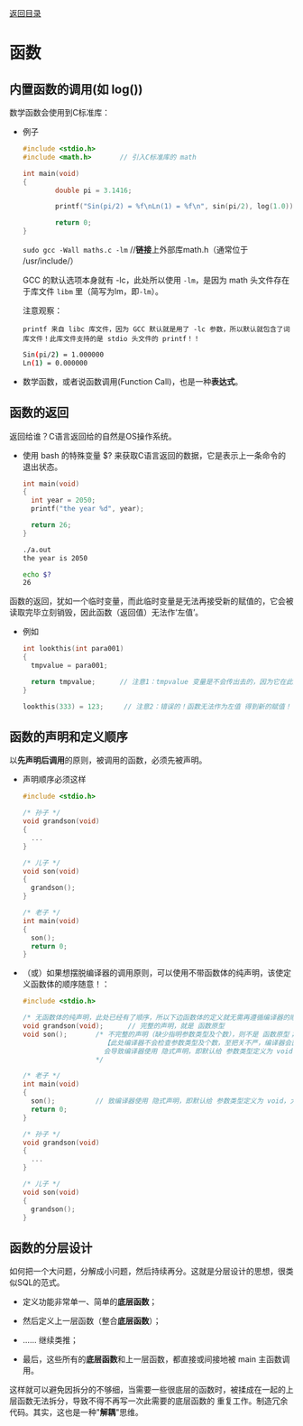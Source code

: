 [返回目录](/README.md)

函数
===========================


内置函数的调用(如 log())
----------

数学函数会使用到C标准库：

  - 例子

    ```c
    #include <stdio.h>
    #include <math.h>       // 引入C标准库的 math

    int main(void)
    {
            double pi = 3.1416;

            printf("Sin(pi/2) = %f\nLn(1) = %f\n", sin(pi/2), log(1.0));

            return 0;
    }
    ```

    `sudo gcc -Wall maths.c -lm`        //**链接**上外部库math.h（通常位于 /usr/include/）

    GCC 的默认选项本身就有 -lc，此处所以使用 `-lm`，是因为 math 头文件存在于库文件 `libm` 里（简写为lm，即`-lm`）。

      注意观察：

        printf 来自 libc 库文件，因为 GCC 默认就是用了 -lc 参数，所以默认就包含了词库文件！此库文件支持的是 stdio 头文件的 printf！！

    ```bash
    Sin(pi/2) = 1.000000
    Ln(1) = 0.000000
    ```

  - 数学函数，或者说函数调用(Function Call)，也是一种**表达式**。


函数的返回
----------

返回给谁？C语言返回给的自然是OS操作系统。

  - 使用 bash 的特殊变量 $? 来获取C语言返回的数据，它是表示上一条命令的退出状态。

    `````C
    int main(void)
    {
      int year = 2050;
      printf("the year %d", year);

      return 26;
    }
    `````

    ```bash
    ./a.out
    the year is 2050

    echo $?
    26
    ```

函数的返回，犹如一个临时变量，而此临时变量是无法再接受新的赋值的，它会被读取完毕立刻销毁，因此函数（返回值）无法作‘左值’。

  - 例如

    ```c
    int lookthis(int para001)
    {
      tmpvalue = para001;

      return tmpvalue;      // 注意1：tmpvalue 变量是不会传出去的，因为它在此函数内部，被读取完后立刻被销毁！
    }

    lookthis(333) = 123;     // 注意2：错误的！函数无法作为左值 得到新的赋值！
    ````


函数的声明和定义顺序
----------

以**先声明后调用**的原则，被调用的函数，必须先被声明。

  - 声明顺序必须这样

    `````c
    #include <stdio.h>

    /* 孙子 */
    void grandson(void)
    {
      ...
    }

    /* 儿子 */
    void son(void)
    {
      grandson();
    }

    /* 老子 */
    int main(void)
    {
      son();
      return 0;
    }
    `````

  - （或）如果想摆脱编译器的调用原则，可以使用不带函数体的纯声明，该使定义函数体的顺序随意！：

    `````c
    #include <stdio.h>

    /* 无函数体的纯声明，此处已经有了顺序，所以下边函数体的定义就无需再遵循编译器的顺序了。其实就是顺序在此处已定！ */
    void grandson(void);      // 完整的声明，就是 函数原型
    void son();       /* 不完整的声明（缺少指明参数类型及个数），则不是 函数原型；
                        【此处编译器不会检查参数类型及个数，至把关不严，编译器会直接通过】；
                        会导致编译器使用 隐式声明，即默认给 参数类型定义为 void，大概了解即可
                      */

    /* 老子 */
    int main(void)
    {
      son();          // 致编译器使用 隐式声明，即默认给 参数类型定义为 void，大概了解即可
      return 0;
    }

    /* 孙子 */
    void grandson(void)
    {
      ...
    }

    /* 儿子 */
    void son(void)
    {
      grandson();
    }
    `````

函数的分层设计
----------

如何把一个大问题，分解成小问题，然后持续再分。这就是分层设计的思想，很类似SQL的范式。

  - 定义功能非常单一、简单的**底层函数**；

  - 然后定义上一层函数（整合**底层函数**）；

  - …… 继续类推；

  - 最后，这些所有的**底层函数**和上一层函数，都直接或间接地被 main 主函数调用。

这样就可以避免因拆分的不够细，当需要一些很底层的函数时，被揉成在一起的上层函数无法拆分，导致不得不再写一次此需要的底层函数的 重复工作。制造冗余代码。其实，这也是一种"**解耦**"思维。
